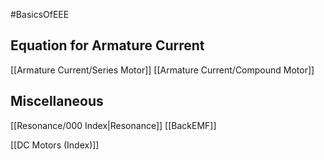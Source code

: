 #BasicsOfEEE 
## Equation for Armature Current


[[Armature Current/Series Motor]]
[[Armature Current/Compound Motor]]

## Miscellaneous
[[Resonance/000 Index|Resonance]]
[[BackEMF]]

[[DC Motors (Index)]]